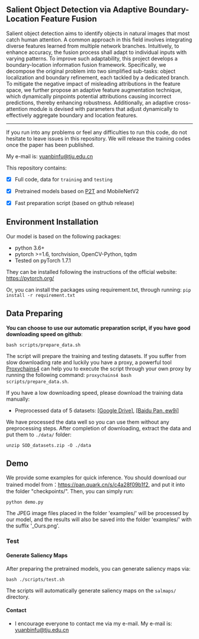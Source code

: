 ## Salient Object Detection via Adaptive Boundary-Location Feature Fusion

Salient object detection aims to identify objects in natural images that most catch human attention. A common approach in this field involves integrating diverse features learned from multiple network branches. Intuitively, to enhance accuracy, the fusion process shall adapt to individual inputs with varying patterns. To improve such adaptability, this project develops a boundary-location information fusion framework. Specifically, we decompose the original problem into two simplified sub-tasks: object localization and boundary refinement, each tackled by a dedicated branch. To mitigate the negative impact of misleading attributions in the feature space, we further propose an adaptive feature augmentation technique, which dynamically pinpoints potential attributions causing incorrect predictions, thereby enhancing robustness. Additionally, an adaptive cross-attention module is devised with parameters that adjust dynamically to effectively aggregate boundary and location features. 

---

If you run into any problems or feel any difficulties to run this code, do not hesitate to leave issues in this repository. We will release the training codes once the paper has been published.

My e-mail is: yuanbinfu@tju.edu.cn

This repository contains:

- [x] Full code, data for `training` and `testing`
- [x] Pretrained models based on [P2T](https://arxiv.org/abs/2106.12011) and MobileNetV2
- [x] Fast preparation script (based on github release)


## Environment Installation
Our model is based on the following packages:
* python 3.6+
* pytorch >=1.6, torchvision, OpenCV-Python, tqdm
* Tested on pyTorch 1.7.1

They can be installed following the instructions of the official website: https://pytorch.org/

Or, you can install the packages using requirement.txt, through running:
```pip install -r requirement.txt```

## Data Preparing

**You can choose to use our automatic preparation script, if you have good downloading speed on github**:
```
bash scripts/prepare_data.sh
```
The script will prepare the training and testing datasets. 
If you suffer from slow downloading rate and luckily you have a proxy, a powerful tool [Proxychains4](https://github.com/rofl0r/proxychains-ng) can help you to execute the script through your own proxy by running the following command: `proxychains4 bash scripts/prepare_data.sh`.

If you have a low downloading speed, please download the training data manually: 

* Preprocessed data of 5 datasets: [[Google Drive]](https://drive.google.com/file/d/1fj1KoLa8uOBmGMkpKkjj7xVHciSd8_4V/view?usp=sharing), [[Baidu Pan, ew9i]](https://pan.baidu.com/s/1tNGQS9SjFu9hm0a0svnlvg?pwd=ew9i)

We have processed the data well so you can use them without any preprocessing steps. 
After completion of downloading, extract the data and put them to `./data/` folder:

```
unzip SOD_datasets.zip -O ./data
```


## Demo

We provide some examples for quick inference. You should download our trained model from：https://pan.quark.cn/s/c4a28f09b1f2, and put it into the folder "checkpoints/".
 Then, you can simply run:
````
python demo.py
````
The JPEG image files placed in the folder 'examples/' will be processed by our model, and the results will also be saved into the folder 'examples/' with the suffix '_Ours.png'. 

### Test

#### Generate Saliency Maps

After preparing the pretrained models, you can generate saliency maps via:

```
bash ./scripts/test.sh
```

The scripts will automatically generate saliency maps on the `salmaps/` directory.

#### Contact

* I encourage everyone to contact me via my e-mail. My e-mail is: yuanbinfu@tju.edu.cn

